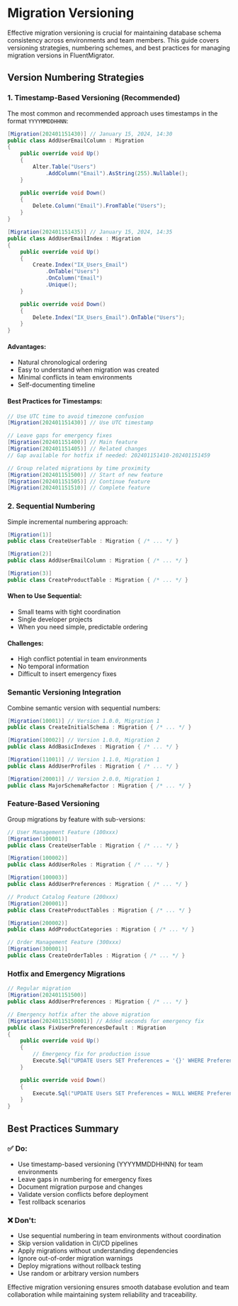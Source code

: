 # Migration Versioning

Effective migration versioning is crucial for maintaining database schema consistency across environments and team members. This guide covers versioning strategies, numbering schemes, and best practices for managing migration versions in FluentMigrator.

## Version Numbering Strategies

### 1. Timestamp-Based Versioning (Recommended)

The most common and recommended approach uses timestamps in the format `YYYYMMDDHHNN`:

```csharp
[Migration(202401151430)] // January 15, 2024, 14:30
public class AddUserEmailColumn : Migration
{
    public override void Up()
    {
        Alter.Table("Users")
            .AddColumn("Email").AsString(255).Nullable();
    }

    public override void Down()
    {
        Delete.Column("Email").FromTable("Users");
    }
}

[Migration(202401151435)] // January 15, 2024, 14:35
public class AddUserEmailIndex : Migration
{
    public override void Up()
    {
        Create.Index("IX_Users_Email")
            .OnTable("Users")
            .OnColumn("Email")
            .Unique();
    }

    public override void Down()
    {
        Delete.Index("IX_Users_Email").OnTable("Users");
    }
}
```

#### Advantages:
- Natural chronological ordering
- Easy to understand when migration was created
- Minimal conflicts in team environments
- Self-documenting timeline

#### Best Practices for Timestamps:
```csharp
// Use UTC time to avoid timezone confusion
[Migration(202401151430)] // Use UTC timestamp

// Leave gaps for emergency fixes
[Migration(202401151400)] // Main feature
[Migration(202401151405)] // Related changes
// Gap available for hotfix if needed: 202401151410-202401151459

// Group related migrations by time proximity
[Migration(202401151500)] // Start of new feature
[Migration(202401151505)] // Continue feature
[Migration(202401151510)] // Complete feature
```

### 2. Sequential Numbering

Simple incremental numbering approach:

```csharp
[Migration(1)]
public class CreateUserTable : Migration { /* ... */ }

[Migration(2)]
public class AddUserEmailColumn : Migration { /* ... */ }

[Migration(3)]
public class CreateProductTable : Migration { /* ... */ }
```

#### When to Use Sequential:
- Small teams with tight coordination
- Single developer projects
- When you need simple, predictable ordering

#### Challenges:
- High conflict potential in team environments
- No temporal information
- Difficult to insert emergency fixes

### Semantic Versioning Integration

Combine semantic version with sequential numbers:

```csharp
[Migration(10001)] // Version 1.0.0, Migration 1
public class CreateInitialSchema : Migration { /* ... */ }

[Migration(10002)] // Version 1.0.0, Migration 2
public class AddBasicIndexes : Migration { /* ... */ }

[Migration(11001)] // Version 1.1.0, Migration 1
public class AddUserProfiles : Migration { /* ... */ }

[Migration(20001)] // Version 2.0.0, Migration 1
public class MajorSchemaRefactor : Migration { /* ... */ }
```

### Feature-Based Versioning

Group migrations by feature with sub-versions:

```csharp
// User Management Feature (100xxx)
[Migration(100001)]
public class CreateUserTable : Migration { /* ... */ }

[Migration(100002)]
public class AddUserRoles : Migration { /* ... */ }

[Migration(100003)]
public class AddUserPreferences : Migration { /* ... */ }

// Product Catalog Feature (200xxx)
[Migration(200001)]
public class CreateProductTables : Migration { /* ... */ }

[Migration(200002)]
public class AddProductCategories : Migration { /* ... */ }

// Order Management Feature (300xxx)
[Migration(300001)]
public class CreateOrderTables : Migration { /* ... */ }
```

### Hotfix and Emergency Migrations

```csharp
// Regular migration
[Migration(202401151500)]
public class AddUserPreferences : Migration { /* ... */ }

// Emergency hotfix after the above migration
[Migration(20240115150001)] // Added seconds for emergency fix
public class FixUserPreferencesDefault : Migration
{
    public override void Up()
    {
        // Emergency fix for production issue
        Execute.Sql("UPDATE Users SET Preferences = '{}' WHERE Preferences IS NULL");
    }

    public override void Down()
    {
        Execute.Sql("UPDATE Users SET Preferences = NULL WHERE Preferences = '{}'");
    }
}
```

## Best Practices Summary

### ✅ Do:
- Use timestamp-based versioning (YYYYMMDDHHNN) for team environments
- Leave gaps in numbering for emergency fixes
- Document migration purpose and changes
- Validate version conflicts before deployment
- Test rollback scenarios

### ❌ Don't:
- Use sequential numbering in team environments without coordination
- Skip version validation in CI/CD pipelines
- Apply migrations without understanding dependencies
- Ignore out-of-order migration warnings
- Deploy migrations without rollback testing
- Use random or arbitrary version numbers

Effective migration versioning ensures smooth database evolution and team collaboration while maintaining system reliability and traceability.
